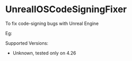 # UnrealIOSCodeSigningFixer

To fix code-signing bugs with Unreal Engine

Eg:



Supported Versions:

- Unknown, tested only on 4.26
